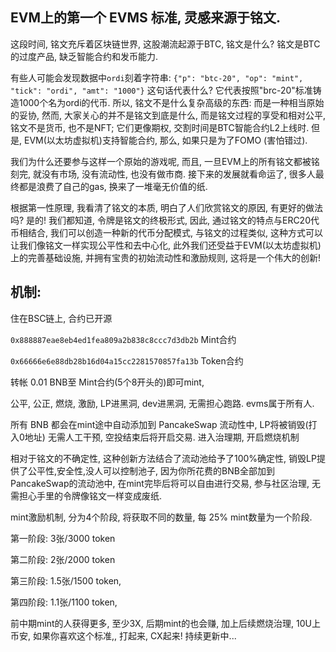 ## EVM上的第一个 EVMS 标准, 灵感来源于铭文.

这段时间, 铭文充斥着区块链世界, 这股潮流起源于BTC, 铭文是什么? 铭文是BTC的过度产品, 缺乏智能合约和发币能力.

有些人可能会发现数据中`ordi`刻着字符串: `{"p": "btc-20", "op": "mint", "tick": "ordi", "amt": "1000"}` 这句话代表什么? 它代表按照"brc-20"标准铸造1000个名为ordi的代币. 所以, 铭文不是什么复杂高级的东西: 而是一种相当原始的妥协, 然而, 大家关心的并不是铭文到底是什么, 而是铭文过程的享受和相对公平, 铭文不是货币, 也不是NFT; 它们更像期权, 交割时间是BTC智能合约L2上线时. 但是, EVM(以太坊虚拟机)支持智能合约, 那么, 如果只是为了FOMO (害怕错过).

我们为什么还要参与这样一个原始的游戏呢, 而且, 一旦EVM上的所有铭文都被铭刻完, 就没有市场, 没有流动性, 也没有做市商. 接下来的发展就看命运了, 很多人最终都是浪费了自己的gas, 换来了一堆毫无价值的纸.

根据第一性原理, 我看清了铭文的本质, 明白了人们欣赏铭文的原因, 有更好的做法吗? 是的! 我们都知道, 令牌是铭文的终极形式, 因此, 通过铭文的特点与ERC20代币相结合, 我们可以创造一种新的代币分配模式, 与铭文的过程类似, 这种方式可以让我们像铭文一样实现公平性和去中心化, 此外我们还受益于EVM(以太坊虚拟机)上的完善基础设施, 并拥有宝贵的初始流动性和激励规则, 这将是一个伟大的创新!

## 机制:

住在BSC链上, 合约已开源

`0x888887eae8eb4ed1fea809a2b838c8ccc7d3db2b` Mint合约

`0x66666e6e88db28b16d04a15cc2281570857fa13b` Token合约

转帐 0.01 BNB至 Mint合约(5个8开头的)即可mint,

公平, 公正, 燃烧, 激励, LP进黑洞, dev进黑洞, 无需担心跑路. evms属于所有人.

所有 BNB 都会在mint途中自动添加到 PancakeSwap 流动性中, LP将被销毁(打入0地址) 无需人工干预, 空投结束后将开启交易. 进入治理期, 开启燃烧机制

相对于铭文的不确定性, 这种创新方法结合了流动池给予了100%确定性, 销毁LP提供了公平性,安全性,没人可以控制池子, 因为你所花费的BNB全部加到PancakeSwap的流动池中, 在mint完毕后将可以自由进行交易, 参与社区治理, 无需担心手里的令牌像铭文一样变成废纸.

mint激励机制, 分为4个阶段, 将获取不同的数量, 每 25% mint数量为一个阶段.

第一阶段: 3张/3000 token

第二阶段: 2张/2000 token

第三阶段: 1.5张/1500 token,

第四阶段: 1.1张/1100 token,

前中期mint的人获得更多, 至少3X, 后期mint的也会赚, 加上后续燃烧治理, 10U上币安, 如果你喜欢这个标准,, 打起来, CX起来! 
持续更新中...
